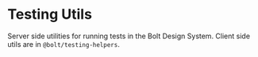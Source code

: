 # Testing Utils

Server side utilities for running tests in the Bolt Design System. Client side utils are in `@bolt/testing-helpers`.